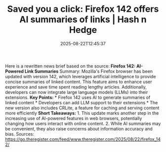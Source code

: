 ﻿---
title: "Saved you a click: Firefox 142 offers AI summaries of links | Hash n Hedge"
date: "2025-08-22T12:45:37"
category: "Markets"
summary: ""
slug: "saved-you-a-click-firefox-142-offers-ai-summaries-of-links"
source_urls:
  - ""
seo:
  title: "Saved you a click: Firefox 142 offers AI summaries of links | Hash n Hedge | Hash n Hedge"
  description: ""
  keywords: ["news", "markets", "brief"]
---
Here is a rewritten news brief based on the source:  **Firefox 142: AI-Powered Link Summaries**  Summary: Mozilla's Firefox browser has been updated with version 142, which leverages artificial intelligence to provide concise summaries of linked content. This feature aims to enhance user experience and save time spent reading lengthy articles. Additionally, developers can now integrate large language models (LLMs) into their extensions.  **Key Points:**  * Firefox 142 uses AI to generate summaries of linked content * Developers can add LLM support to their extensions * The new version also includes CRLite, a feature for caching and serving content more efficiently  **Short Takeaways:**  1. This update marks another step in the increasing use of AI-powered features in web browsers, potentially changing how users interact with online content. 2. While AI summaries may be convenient, they also raise concerns about information accuracy and bias.  Sources: https://go.theregister.com/feed/www.theregister.com/2025/08/22/firefox_142/